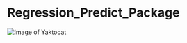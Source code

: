 # Regression_Predict_Package
![Image of Yaktocat](https://cdn1.vc4a.com/media/2015/12/Sendy-delivery-900x322.jpg)
